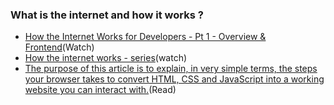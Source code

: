 ### What is the internet and how it works ?
- [How the Internet Works for Developers - Pt 1 - Overview & Frontend](https://www.youtube.com/watch?v=e4S8zfLdLgQ&index=20&list=PLoYCgNOIyGAB_8_iq1cL8MVeun7cB6eNc)(Watch)
- [How the internet works - series](https://www.khanacademy.org/partner-content/code-org/internet-works)(watch)
- [The purpose of this article is to explain, in very simple terms, the steps your browser takes to convert HTML, CSS and JavaScript into a working website you can interact with.](https://blog.logrocket.com/how-browser-rendering-works-behind-the-scenes-6782b0e8fb10)(Read)

